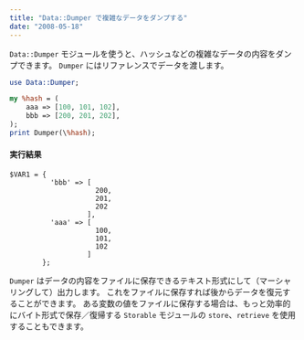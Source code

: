 ```yaml
---
title: "Data::Dumper で複雑なデータをダンプする"
date: "2008-05-18"
---
```


`Data::Dumper` モジュールを使うと、ハッシュなどの複雑なデータの内容をダンプできます。
`Dumper` にはリファレンスでデータを渡します。

~~~ perl
use Data::Dumper;

my %hash = (
    aaa => [100, 101, 102],
    bbb => [200, 201, 202],
);
print Dumper(\%hash);
~~~

#### 実行結果

~~~
$VAR1 = {
          'bbb' => [
                     200,
                     201,
                     202
                   ],
          'aaa' => [
                     100,
                     101,
                     102
                   ]
        };
~~~

`Dumper` はデータの内容をファイルに保存できるテキスト形式にして（マーシャリングして）出力します。
これをファイルに保存すれば後からデータを復元することができます。
ある変数の値をファイルに保存する場合は、もっと効率的にバイト形式で保存／復帰する `Storable` モジュールの `store`、`retrieve` を使用することもできます。

